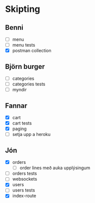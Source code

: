 # Skipting

## Benni

- [ ] menu
- [ ] menu tests
- [x] postman collection

## Björn burger

- [ ] categories
- [ ] categories tests
- [ ] myndir

## Fannar

- [x] cart
- [x] cart tests
- [x] paging
- [ ] setja upp a heroku

## Jón

- [x] orders
  - [ ] order lines með auka upplýsingum
- [ ] orders tests
- [ ] websockets
- [x] users
- [ ] users tests
- [x] index-route

